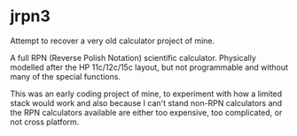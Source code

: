 # jrpn3
 Attempt to recover a very old calculator project of mine.

A full RPN (Reverse Polish Notation) scientific calculator. Physically modelled after the HP 11c/12c/15c layout, but not programmable and without many of the special functions.

This was an early coding project of mine, to experiment with how a limited stack would work and also because I can't stand non-RPN calculators and the RPN calculators available are either too expensive, too complicated, or not cross platform.
